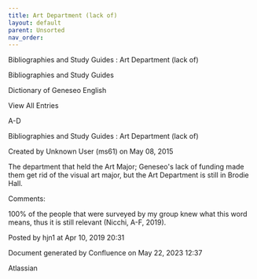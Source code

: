 ```yaml
---
title: Art Department (lack of)
layout: default
parent: Unsorted
nav_order:
---
```


Bibliographies and Study Guides : Art Department (lack of)

Bibliographies and Study Guides

Dictionary of Geneseo English

View All Entries

A-D

Bibliographies and Study Guides : Art Department (lack of)

Created by  Unknown User (ms61) on May 08, 2015

The department that held the Art Major; Geneseo's lack of funding made them get rid of the visual art major, but the Art Department is still in Brodie Hall.

Comments:

100% of the people that were surveyed by my group knew what this word means, thus it is still relevant (Nicchi, A-F, 2019). 

Posted by hjn1 at Apr 10, 2019 20:31

Document generated by Confluence on May 22, 2023 12:37

Atlassian
